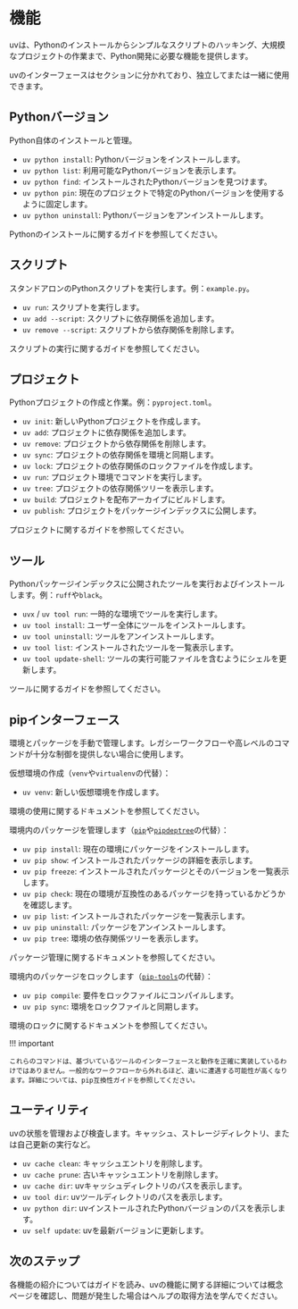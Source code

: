 # 機能

uvは、Pythonのインストールからシンプルなスクリプトのハッキング、大規模なプロジェクトの作業まで、Python開発に必要な機能を提供します。

uvのインターフェースはセクションに分かれており、独立してまたは一緒に使用できます。

## Pythonバージョン

Python自体のインストールと管理。

- `uv python install`: Pythonバージョンをインストールします。
- `uv python list`: 利用可能なPythonバージョンを表示します。
- `uv python find`: インストールされたPythonバージョンを見つけます。
- `uv python pin`: 現在のプロジェクトで特定のPythonバージョンを使用するように固定します。
- `uv python uninstall`: Pythonバージョンをアンインストールします。

Pythonのインストールに関するガイドを参照してください。

## スクリプト

スタンドアロンのPythonスクリプトを実行します。例：`example.py`。

- `uv run`: スクリプトを実行します。
- `uv add --script`: スクリプトに依存関係を追加します。
- `uv remove --script`: スクリプトから依存関係を削除します。

スクリプトの実行に関するガイドを参照してください。

## プロジェクト

Pythonプロジェクトの作成と作業。例：`pyproject.toml`。

- `uv init`: 新しいPythonプロジェクトを作成します。
- `uv add`: プロジェクトに依存関係を追加します。
- `uv remove`: プロジェクトから依存関係を削除します。
- `uv sync`: プロジェクトの依存関係を環境と同期します。
- `uv lock`: プロジェクトの依存関係のロックファイルを作成します。
- `uv run`: プロジェクト環境でコマンドを実行します。
- `uv tree`: プロジェクトの依存関係ツリーを表示します。
- `uv build`: プロジェクトを配布アーカイブにビルドします。
- `uv publish`: プロジェクトをパッケージインデックスに公開します。

プロジェクトに関するガイドを参照してください。

## ツール

Pythonパッケージインデックスに公開されたツールを実行およびインストールします。例：`ruff`や`black`。

- `uvx` / `uv tool run`: 一時的な環境でツールを実行します。
- `uv tool install`: ユーザー全体にツールをインストールします。
- `uv tool uninstall`: ツールをアンインストールします。
- `uv tool list`: インストールされたツールを一覧表示します。
- `uv tool update-shell`: ツールの実行可能ファイルを含むようにシェルを更新します。

ツールに関するガイドを参照してください。

## pipインターフェース

環境とパッケージを手動で管理します。レガシーワークフローや高レベルのコマンドが十分な制御を提供しない場合に使用します。

仮想環境の作成（`venv`や`virtualenv`の代替）：

- `uv venv`: 新しい仮想環境を作成します。

環境の使用に関するドキュメントを参照してください。

環境内のパッケージを管理します（[`pip`](https://github.com/pypa/pip)や[`pipdeptree`](https://github.com/tox-dev/pipdeptree)の代替）：

- `uv pip install`: 現在の環境にパッケージをインストールします。
- `uv pip show`: インストールされたパッケージの詳細を表示します。
- `uv pip freeze`: インストールされたパッケージとそのバージョンを一覧表示します。
- `uv pip check`: 現在の環境が互換性のあるパッケージを持っているかどうかを確認します。
- `uv pip list`: インストールされたパッケージを一覧表示します。
- `uv pip uninstall`: パッケージをアンインストールします。
- `uv pip tree`: 環境の依存関係ツリーを表示します。

パッケージ管理に関するドキュメントを参照してください。

環境内のパッケージをロックします（[`pip-tools`](https://github.com/jazzband/pip-tools)の代替）：

- `uv pip compile`: 要件をロックファイルにコンパイルします。
- `uv pip sync`: 環境をロックファイルと同期します。

環境のロックに関するドキュメントを参照してください。

!!! important

    これらのコマンドは、基づいているツールのインターフェースと動作を正確に実装しているわけではありません。一般的なワークフローから外れるほど、違いに遭遇する可能性が高くなります。詳細については、pip互換性ガイドを参照してください。

## ユーティリティ

uvの状態を管理および検査します。キャッシュ、ストレージディレクトリ、または自己更新の実行など。

- `uv cache clean`: キャッシュエントリを削除します。
- `uv cache prune`: 古いキャッシュエントリを削除します。
- `uv cache dir`: uvキャッシュディレクトリのパスを表示します。
- `uv tool dir`: uvツールディレクトリのパスを表示します。
- `uv python dir`: uvインストールされたPythonバージョンのパスを表示します。
- `uv self update`: uvを最新バージョンに更新します。

## 次のステップ

各機能の紹介についてはガイドを読み、uvの機能に関する詳細については概念ページを確認し、問題が発生した場合はヘルプの取得方法を学んでください。
